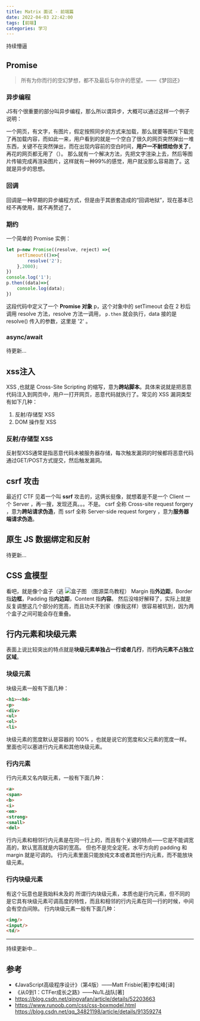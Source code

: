 ```yaml
---
title: Matrix 面试 - 前端篇
date: 2022-04-03 22:42:00
tags: [前端]
categories: 学习
---
```


持续懵逼
<!--more-->

## Promise

> 所有为你而行的空幻梦想，都不及最后与你许的愿望。——《梦回还》

### 异步编程

JS有个很重要的部分叫异步编程，那么所以谓异步，大概可以通过这样一个例子说明：

一个网页，有文字，有图片，假定按照同步的方式来加载，那么就要等图片下载完了再加载内容，而如此一来，用户看到的就是一个空白了很久的网页突然弹出一堆东西，关键不在突然弹出，而在出现内容前的空白时间，**用户一不耐烦给你关了**，再花的网页都无用了（）。
那么就有一个解决方法，先把文字渲染上去，然后等图片传输完成再渲染图片，这样就有一种99%的感觉，用户就没那么容易跑了。这就是异步的思想。

### 回调

回调是一种早期的异步编程方式，但是由于其嵌套造成的“回调地狱”，现在基本已经不再使用，就不再赘述了。

### 期约

一个简单的 Promise 实例：

```js
let p=new Promise((resolve, reject) =>{
    setTimeout(()=>{
        resolve('2');
    },2000);
})
console.log('1');
p.then((data)=>{
    console.log(data);
})
```

这段代码中定义了一个 **Promise 对象** p，这个对象中的 setTimeout 会在 2 秒后调用 resolve 方法，resolve 方法一调用， `p.then` 就会执行，data 接的是 resolve() 传入的参数，这里是 '2' 。

### async/await

待更新...

## xss注入

XSS ,也就是 Cross-Site Scripting 的缩写，意为**跨站脚本**。具体来说就是把恶意代码注入到网页中，用户一打开网页，恶意代码就执行了。常见的 XSS 漏洞类型有如下几种：

1. 反射/存储型 XSS
2. DOM 操作型 XSS

### 反射/存储型 XSS

反射型XSS通常是指恶意代码未被服务器存储，每次触发漏洞的时候都将恶意代码通过GET/POST方式提交，然后触发漏洞。

## csrf 攻击

最近打 CTF 见着一个叫 **ssrf** 攻击的，这俩长挺像，就想着是不是一个 Client 一个 Server ，再一搜，发现还真。。。不是。
csrf 全称 Cross-site request forgery ，意为**跨站请求伪造**，而 ssrf 全称 Server-side request forgery ，意为**服务器端请求伪造**。

## 原生 JS 数据绑定和反射

待更新...

## CSS 盒模型

看吧，就是像个盒子（逃
![盒子图](https://www.runoob.com/images/box-model.gif)
（图源菜鸟教程）
Margin 指**外边距**，Border 指**边框**，Padding 指**内边距**，Content 指**内容**。
然后没啥好解释了，实际上就是反复调整这几个部分的宽高，而且功夫不到家（像我这样）很容易被坑到，因为两个盒子之间可能会存在重叠。

## 行内元素和块级元素

表面上说比较突出的特点就是**块级元素单独占一行或者几行**，而**行内元素不占独立区域**。

### 块级元素

块级元素一般有下面几种：

```html
<h1>~<h6>
<p>
<div>
<ul>
<ol>
<li>
```

块级元素的宽度默认是容器的 100% ，也就是说它的宽度和父元素的宽度一样。
里面也可以塞进行内元素和其他块级元素。

### 行内元素

行内元素又名内联元素，一般有下面几种：

```html
<a>
<span>
<b>
<i>
<em>
<strong>
<small>
<del>
```

行内元素和相邻行内元素是在同一行上的，而且有个关键的特点——它是不能调宽高的，默认宽高就是内容的宽高。
但也不是完全定死，水平方向的 padding 和 margin 就是可调的。
行内元素里面只能放纯文本或者其他行内元素，而不能放块级元素。

### 行内块级元素

有这个玩意也是我始料未及的
所谓行内块级元素，本质也是行内元素，但不同的是它具有块级元素可调高度的特性，而且和相邻的行内元素在同一行的时候，中间会有空白间隙。
行内块级元素一般有下面几种：

```html
<img/>
<input/>
<td/>
```

********************************

持续更新中...

## 参考

* 《JavaScript高级程序设计》（第4版）——Matt Frisbie[著]李松峰[译]
* 《从0到1：CTFer成长之路》——Nu1L战队[著]
* <https://blog.csdn.net/qingyafan/article/details/52203663>
* <https://www.runoob.com/css/css-boxmodel.html>
<https://blog.csdn.net/qq_34821198/article/details/91359274>
